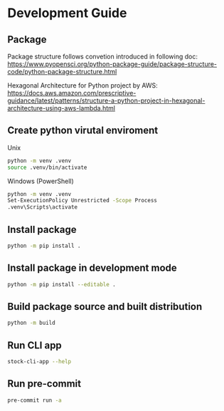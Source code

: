 # Development Guide

## Package

Package structure follows convetion introduced in following doc:
https://www.pyopensci.org/python-package-guide/package-structure-code/python-package-structure.html

Hexagonal Architecture for Python project by AWS:
https://docs.aws.amazon.com/prescriptive-guidance/latest/patterns/structure-a-python-project-in-hexagonal-architecture-using-aws-lambda.html


## Create python virutal enviroment

Unix

```sh
python -m venv .venv
source .venv/bin/activate
```

Windows (PowerShell)

```sh
python -m venv .venv
Set-ExecutionPolicy Unrestricted -Scope Process
.venv\Scripts\activate
```

## Install package

```sh
python -m pip install .
```

## Install package in development mode

```sh
python -m pip install --editable .
```

## Build package source and built distribution

```sh
python -m build
```

## Run CLI app

```sh
stock-cli-app --help
```

## Run pre-commit

```sh
pre-commit run -a
```
